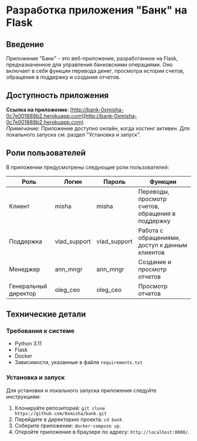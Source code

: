 # Разработка приложения "Банк" на Flask

## Введение
Приложение "Банк" - это веб-приложение, разработанное на Flask, предназначенное для управления банковскими операциями. Оно включает в себя функции перевода денег, просмотра истории счетов, обращения в поддержку и создания отчетов.

## Доступность приложения
**Ссылка на приложение**: [http://bank-0xmisha-0c7e001888b2.herokuapp.com](http://bank-0xmisha-0c7e001888b2.herokuapp.com)  
*Примечание*: Приложение доступно онлайн, когда хостинг активен. Для локального запуска см. раздел "Установка и запуск".

## Роли пользователей
В приложении предусмотрены следующие роли пользователей:

| Роль | Логин | Пароль | Функции |
|------|-------|--------|---------|
| Клиент | misha | misha | Переводы, просмотр счетов, обращения в поддержку |
| Поддержка | vlad_support | vlad_support | Работа с обращениями, доступ к данным клиентов |
| Менеджер | ann_mngr | ann_mngr | Создание и просмотр отчетов |
| Генеральный директор | oleg_ceo | oleg_ceo | Просмотр отчетов |

## Технические детали
### Требования к системе
* Python 3.11
* Flask
* Docker
* Зависимости, указанные в файле `requirements.txt`

### Установка и запуск
Для установки и локального запуска приложения следуйте инструкциям:
1. Клонируйте репозиторий: `git clone https://github.com/0xmisha/bank.git`
2. Перейдите в директорию проекта: `cd bank`
3. Соберите приложение: `docker-compose up`.
4. Откройте приложение в браузере по адресу: `http://localhost:8000/`.
